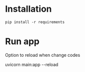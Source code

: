 # Installation

`pip install -r requirements
`
# Run app

Option to reload when change codes <br>

uvicorn main:app --reload